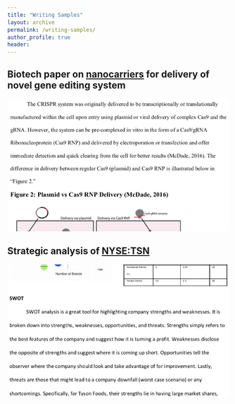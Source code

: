 ```yaml
---
title: "Writing Samples"
layout: archive
permalink: /writing-samples/
author_profile: true
header:
---
```


## Biotech paper on [nanocarriers](https://en.wikipedia.org/wiki/Nanocarriers) for delivery of novel gene editing system

[<img src="/images/NC.jpg">](https://github.com/cmflynn13/writing_samples/blob/master/Nanocarriers.pdf)

## Strategic analysis of [NYSE:TSN](https://finance.yahoo.com/quote/TSN/)

[<img src="/images/SA.jpg">](https://github.com/cmflynn13/writing_samples/blob/master/Strategic%20Analysis%20.pdf)

